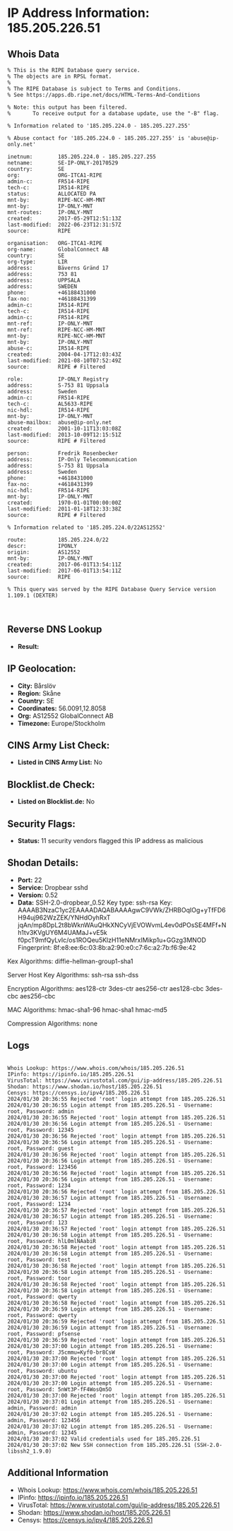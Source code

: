 # IP Address Information: 185.205.226.51

## Whois Data
```
% This is the RIPE Database query service.
% The objects are in RPSL format.
%
% The RIPE Database is subject to Terms and Conditions.
% See https://apps.db.ripe.net/docs/HTML-Terms-And-Conditions

% Note: this output has been filtered.
%       To receive output for a database update, use the "-B" flag.

% Information related to '185.205.224.0 - 185.205.227.255'

% Abuse contact for '185.205.224.0 - 185.205.227.255' is 'abuse@ip-only.net'

inetnum:        185.205.224.0 - 185.205.227.255
netname:        SE-IP-ONLY-20170529
country:        SE
org:            ORG-ITCA1-RIPE
admin-c:        FR514-RIPE
tech-c:         IR514-RIPE
status:         ALLOCATED PA
mnt-by:         RIPE-NCC-HM-MNT
mnt-by:         IP-ONLY-MNT
mnt-routes:     IP-ONLY-MNT
created:        2017-05-29T12:51:13Z
last-modified:  2022-06-23T12:31:57Z
source:         RIPE

organisation:   ORG-ITCA1-RIPE
org-name:       GlobalConnect AB
country:        SE
org-type:       LIR
address:        Bäverns Gränd 17
address:        753 81
address:        UPPSALA
address:        SWEDEN
phone:          +46188431000
fax-no:         +46188431399
admin-c:        IR514-RIPE
tech-c:         IR514-RIPE
admin-c:        FR514-RIPE
mnt-ref:        IP-ONLY-MNT
mnt-ref:        RIPE-NCC-HM-MNT
mnt-by:         RIPE-NCC-HM-MNT
mnt-by:         IP-ONLY-MNT
abuse-c:        IR514-RIPE
created:        2004-04-17T12:03:43Z
last-modified:  2021-08-10T07:52:49Z
source:         RIPE # Filtered

role:           IP-ONLY Registry
address:        S-753 81 Uppsala
address:        Sweden
admin-c:        FR514-RIPE
tech-c:         AL5633-RIPE
nic-hdl:        IR514-RIPE
mnt-by:         IP-ONLY-MNT
abuse-mailbox:  abuse@ip-only.net
created:        2001-10-11T13:03:08Z
last-modified:  2013-10-09T12:15:51Z
source:         RIPE # Filtered

person:         Fredrik Rosenbecker
address:        IP-Only Telecommunication
address:        S-753 81 Uppsala
address:        Sweden
phone:          +4618431000
fax-no:         +4618431399
nic-hdl:        FR514-RIPE
mnt-by:         IP-ONLY-MNT
created:        1970-01-01T00:00:00Z
last-modified:  2011-01-18T12:33:38Z
source:         RIPE # Filtered

% Information related to '185.205.224.0/22AS12552'

route:          185.205.224.0/22
descr:          IPONLY
origin:         AS12552
mnt-by:         IP-ONLY-MNT
created:        2017-06-01T13:54:11Z
last-modified:  2017-06-01T13:54:11Z
source:         RIPE

% This query was served by the RIPE Database Query Service version 1.109.1 (DEXTER)



```
## Reverse DNS Lookup
- **Result:** 

## IP Geolocation:
- **City:** Bårslöv
- **Region:** Skåne
- **Country:** SE
- **Coordinates:** 56.0091,12.8058
- **Org:** AS12552 GlobalConnect AB
- **Timezone:** Europe/Stockholm

## CINS Army List Check:
- **Listed in CINS Army List:** 
No

## Blocklist.de Check:
- **Listed on Blocklist.de:** 
No

## Security Flags:
- **Status:** 11 security vendors flagged this IP address as malicious

## Shodan Details:
- **Port:** 22
- **Service:** Dropbear sshd
- **Version:** 0.52
- **Data:** SSH-2.0-dropbear_0.52
Key type: ssh-rsa
Key: AAAAB3NzaC1yc2EAAAADAQABAAAAgwC9VWk/ZHRBOqIOg+yTfFD6H94uj962WzZEK/YNHdOyhRxT
jqAn/mp8DpL2t8bWknWAuQHkXNCyVjEVOWvmL4ev0dPOsSE4MFf+Nh1tv3KVgUY6M4UAMaJ+vE5k
f0pcT9mfQyLvIc/os1ROQeu5KlzH11eNMrxIMikp1u+GGzg3MNOD
Fingerprint: 8f:e8:ee:6c:03:8b:a2:90:e0:c7:6c:a2:7b:f6:9e:42

Kex Algorithms:
	diffie-hellman-group1-sha1

Server Host Key Algorithms:
	ssh-rsa
	ssh-dss

Encryption Algorithms:
	aes128-ctr
	3des-ctr
	aes256-ctr
	aes128-cbc
	3des-cbc
	aes256-cbc

MAC Algorithms:
	hmac-sha1-96
	hmac-sha1
	hmac-md5

Compression Algorithms:
	none


## Logs
```

Whois Lookup: https://www.whois.com/whois/185.205.226.51
IPinfo: https://ipinfo.io/185.205.226.51
VirusTotal: https://www.virustotal.com/gui/ip-address/185.205.226.51
Shodan: https://www.shodan.io/host/185.205.226.51
Censys: https://censys.io/ipv4/185.205.226.51
2024/01/30 20:36:55 Rejected 'root' login attempt from 185.205.226.51
2024/01/30 20:36:55 Login attempt from 185.205.226.51 - Username: root, Password: admin
2024/01/30 20:36:55 Rejected 'root' login attempt from 185.205.226.51
2024/01/30 20:36:56 Login attempt from 185.205.226.51 - Username: root, Password: 12345
2024/01/30 20:36:56 Rejected 'root' login attempt from 185.205.226.51
2024/01/30 20:36:56 Login attempt from 185.205.226.51 - Username: root, Password: guest
2024/01/30 20:36:56 Rejected 'root' login attempt from 185.205.226.51
2024/01/30 20:36:56 Login attempt from 185.205.226.51 - Username: root, Password: 123456
2024/01/30 20:36:56 Rejected 'root' login attempt from 185.205.226.51
2024/01/30 20:36:56 Login attempt from 185.205.226.51 - Username: root, Password: 1234
2024/01/30 20:36:56 Rejected 'root' login attempt from 185.205.226.51
2024/01/30 20:36:57 Login attempt from 185.205.226.51 - Username: root, Password: 1234
2024/01/30 20:36:57 Rejected 'root' login attempt from 185.205.226.51
2024/01/30 20:36:57 Login attempt from 185.205.226.51 - Username: root, Password: 123
2024/01/30 20:36:57 Rejected 'root' login attempt from 185.205.226.51
2024/01/30 20:36:58 Login attempt from 185.205.226.51 - Username: root, Password: hlL0mlNAabiR
2024/01/30 20:36:58 Rejected 'root' login attempt from 185.205.226.51
2024/01/30 20:36:58 Login attempt from 185.205.226.51 - Username: root, Password: test
2024/01/30 20:36:58 Rejected 'root' login attempt from 185.205.226.51
2024/01/30 20:36:58 Login attempt from 185.205.226.51 - Username: root, Password: toor
2024/01/30 20:36:58 Rejected 'root' login attempt from 185.205.226.51
2024/01/30 20:36:58 Login attempt from 185.205.226.51 - Username: root, Password: qwerty
2024/01/30 20:36:58 Rejected 'root' login attempt from 185.205.226.51
2024/01/30 20:36:59 Login attempt from 185.205.226.51 - Username: root, Password: qwerty
2024/01/30 20:36:59 Rejected 'root' login attempt from 185.205.226.51
2024/01/30 20:36:59 Login attempt from 185.205.226.51 - Username: root, Password: pfsense
2024/01/30 20:36:59 Rejected 'root' login attempt from 185.205.226.51
2024/01/30 20:37:00 Login attempt from 185.205.226.51 - Username: root, Password: J5cmmu=Kyf0-br8CsW
2024/01/30 20:37:00 Rejected 'root' login attempt from 185.205.226.51
2024/01/30 20:37:00 Login attempt from 185.205.226.51 - Username: root, Password: ubuntu
2024/01/30 20:37:00 Rejected 'root' login attempt from 185.205.226.51
2024/01/30 20:37:00 Login attempt from 185.205.226.51 - Username: root, Password: 5nWt3P-fF4WosQm5O
2024/01/30 20:37:00 Rejected 'root' login attempt from 185.205.226.51
2024/01/30 20:37:01 Login attempt from 185.205.226.51 - Username: admin, Password: admin
2024/01/30 20:37:02 Login attempt from 185.205.226.51 - Username: admin, Password: 123456
2024/01/30 20:37:02 Login attempt from 185.205.226.51 - Username: admin, Password: 12345
2024/01/30 20:37:02 Valid credentials used for 185.205.226.51
2024/01/30 20:37:02 New SSH connection from 185.205.226.51 (SSH-2.0-libssh2_1.9.0)

```
## Additional Information
- Whois Lookup: https://www.whois.com/whois/185.205.226.51
- IPinfo: https://ipinfo.io/185.205.226.51
- VirusTotal: https://www.virustotal.com/gui/ip-address/185.205.226.51
- Shodan: https://www.shodan.io/host/185.205.226.51
- Censys: https://censys.io/ipv4/185.205.226.51

